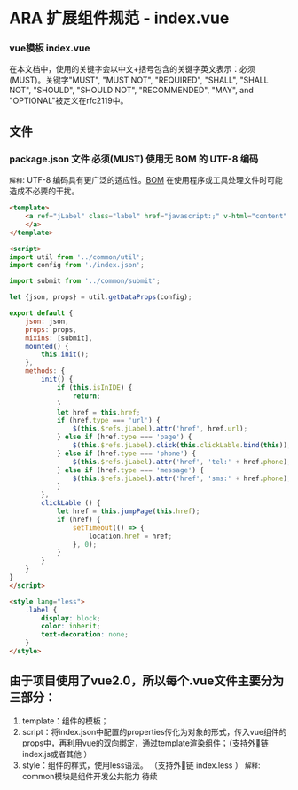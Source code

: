 ARA 扩展组件规范 - index.vue
==============
  
  ### vue模板 index.vue

在本文档中，使用的关键字会以中文+括号包含的关键字英文表示：必须(MUST)。关键字"MUST", "MUST NOT", "REQUIRED", "SHALL", "SHALL NOT", "SHOULD", "SHOULD NOT", "RECOMMENDED", "MAY", and "OPTIONAL"被定义在rfc2119中。



文件
----

### package.json 文件 **必须(MUST)** 使用无 BOM 的 UTF-8 编码

`解释`: UTF-8 编码具有更广泛的适应性。[BOM](https://en.wikipedia.org/wiki/Byte_order_mark) 在使用程序或工具处理文件时可能造成不必要的干扰。

```html
<template>
    <a ref="jLabel" class="label" href="javascript:;" v-html="content" :style="{margin: margin, width: width, height: height, background: backgroundColor}" :class="{invisible: !isInIDE && visible === 'false'}">
    </a>
</template>

<script>
import util from '../common/util';
import config from './index.json';

import submit from '../common/submit';

let {json, props} = util.getDataProps(config);

export default {
    json: json,
    props: props,
    mixins: [submit],
    mounted() {
        this.init();
    },
    methods: {
        init() {
            if (this.isInIDE) {
                return;
            }
            let href = this.href;
            if (href.type === 'url') {
                $(this.$refs.jLabel).attr('href', href.url);
            } else if (href.type === 'page') {
                $(this.$refs.jLabel).click(this.clickLable.bind(this));
            } else if (href.type === 'phone') {
                $(this.$refs.jLabel).attr('href', 'tel:' + href.phone);
            } else if (href.type === 'message') {
                $(this.$refs.jLabel).attr('href', 'sms:' + href.phone);
            }
        },
        clickLable () {
            let href = this.jumpPage(this.href);
            if (href) {
                setTimeout(() => {
                    location.href = href;
                }, 0);
            }
        }
    }
}
</script>

<style lang="less">
    .label {
        display: block;
        color: inherit;
        text-decoration: none;
    }
</style>
```

## 由于项目使用了vue2.0，所以每个.vue文件主要分为三部分：

 1. template：组件的模板；
 2. script：将index.json中配置的properties传化为对象的形式，传入vue组件的props中，再利用vue的双向绑定，通过template渲染组件；（支持外链 index.js或者其他 ）
 3. style：组件的样式，使用less语法。 （支持外链 index.less ）
`解释`: common模块是组件开发公共能力  待续
